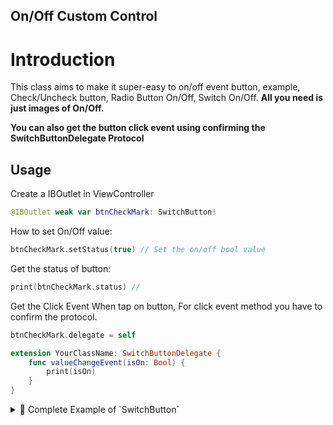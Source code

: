 ## On/Off Custom Control

# Introduction

This class aims to make it super-easy to on/off event button, example, Check/Uncheck button, Radio Button On/Off, Switch On/Off.
**All you need is just images of On/Off.**

**You can also get the button click event using confirming the SwitchButtonDelegate Protocol**


## Usage

Create a IBOutlet in ViewController
```Swift
@IBOutlet weak var btnCheckMark: SwitchButton!
```

How to set On/Off value:

```Swift
btnCheckMark.setStatus(true) // Set the on/off bool value
```

Get the status of button:

```Swift
print(btnCheckMark.status) // 
```

Get the Click Event When tap on button, For click event method you have to confirm the protocol. 

```Swift
btnCheckMark.delegate = self

extension YourClassName: SwitchButtonDelegate {
    func valueChangeEvent(isOn: Bool) {
        print(isOn)
    }
}
```

<details>
<summary>📑 Complete Example of `SwitchButton`</summary>

```swift
class MyViewController: UIViewController: SwitchButtonDelegate {
  @IBOutlet weak var btnCheckMark: SwitchButton!
  
  override func viewDidLoad() {
    super.viewDidLoad()
    print(btnCheckMark.status) // Get the current status of switch button
    btnCheckMark.setStatus(true) // Set the on/off bool value
    btnCheckMark.delegate = self // Confirm the delegate to get the click event of button
  }
  
  func valueChangeEvent(isOn: Bool) {
      print(isOn)
  }
}
```
</details>


